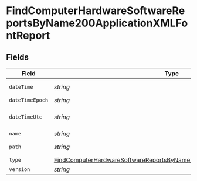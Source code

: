 # FindComputerHardwareSoftwareReportsByName200ApplicationXMLFontReport


## Fields

| Field                                                                                                                                                                           | Type                                                                                                                                                                            | Required                                                                                                                                                                        | Description                                                                                                                                                                     | Example                                                                                                                                                                         |
| ------------------------------------------------------------------------------------------------------------------------------------------------------------------------------- | ------------------------------------------------------------------------------------------------------------------------------------------------------------------------------- | ------------------------------------------------------------------------------------------------------------------------------------------------------------------------------- | ------------------------------------------------------------------------------------------------------------------------------------------------------------------------------- | ------------------------------------------------------------------------------------------------------------------------------------------------------------------------------- |
| `dateTime`                                                                                                                                                                      | *string*                                                                                                                                                                        | :heavy_minus_sign:                                                                                                                                                              | N/A                                                                                                                                                                             | 2017-07-07 18:37:04                                                                                                                                                             |
| `dateTimeEpoch`                                                                                                                                                                 | *string*                                                                                                                                                                        | :heavy_minus_sign:                                                                                                                                                              | N/A                                                                                                                                                                             | 1499470624555                                                                                                                                                                   |
| `dateTimeUtc`                                                                                                                                                                   | *string*                                                                                                                                                                        | :heavy_minus_sign:                                                                                                                                                              | N/A                                                                                                                                                                             | 2017-07-07T18:37:04.555-0500                                                                                                                                                    |
| `name`                                                                                                                                                                          | *string*                                                                                                                                                                        | :heavy_minus_sign:                                                                                                                                                              | N/A                                                                                                                                                                             | Al Nile.ttc                                                                                                                                                                     |
| `path`                                                                                                                                                                          | *string*                                                                                                                                                                        | :heavy_minus_sign:                                                                                                                                                              | N/A                                                                                                                                                                             | /Library/Fonts/Al Nile.ttc                                                                                                                                                      |
| `type`                                                                                                                                                                          | [FindComputerHardwareSoftwareReportsByName200ApplicationXMLFontReportType](../../models/operations/findcomputerhardwaresoftwarereportsbyname200applicationxmlfontreporttype.md) | :heavy_minus_sign:                                                                                                                                                              | N/A                                                                                                                                                                             |                                                                                                                                                                                 |
| `version`                                                                                                                                                                       | *string*                                                                                                                                                                        | :heavy_minus_sign:                                                                                                                                                              | N/A                                                                                                                                                                             | n/a                                                                                                                                                                             |